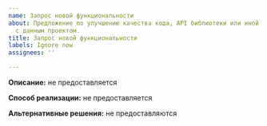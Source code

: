 ```yaml
---
name: Запрос новой функциональности
about: Предложение по улучшению качества кода, API библиотеки или иной вещи, связанной
  с данным проектом.
title: Запрос новой функциональности
labels: Ignore now
assignees: ''

---
```


**Описание:**
не предоставляется

**Способ реализации:**
не предоставляется

**Альтернативные решения:**
не предоставляются
